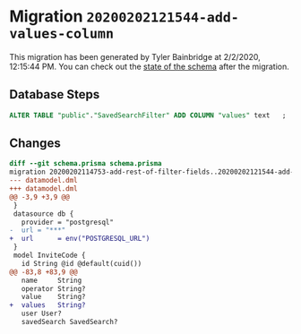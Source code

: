 # Migration `20200202121544-add-values-column`

This migration has been generated by Tyler Bainbridge at 2/2/2020, 12:15:44 PM.
You can check out the [state of the schema](./schema.prisma) after the migration.

## Database Steps

```sql
ALTER TABLE "public"."SavedSearchFilter" ADD COLUMN "values" text   ;
```

## Changes

```diff
diff --git schema.prisma schema.prisma
migration 20200202114753-add-rest-of-filter-fields..20200202121544-add-values-column
--- datamodel.dml
+++ datamodel.dml
@@ -3,9 +3,9 @@
 }
 datasource db {
   provider = "postgresql"
-  url = "***"
+  url      = env("POSTGRESQL_URL")
 }
 model InviteCode {
   id String @id @default(cuid())
@@ -83,8 +83,9 @@
   name     String
   operator String?
   value    String?
+  values   String?
   user User?
   savedSearch SavedSearch?
```


